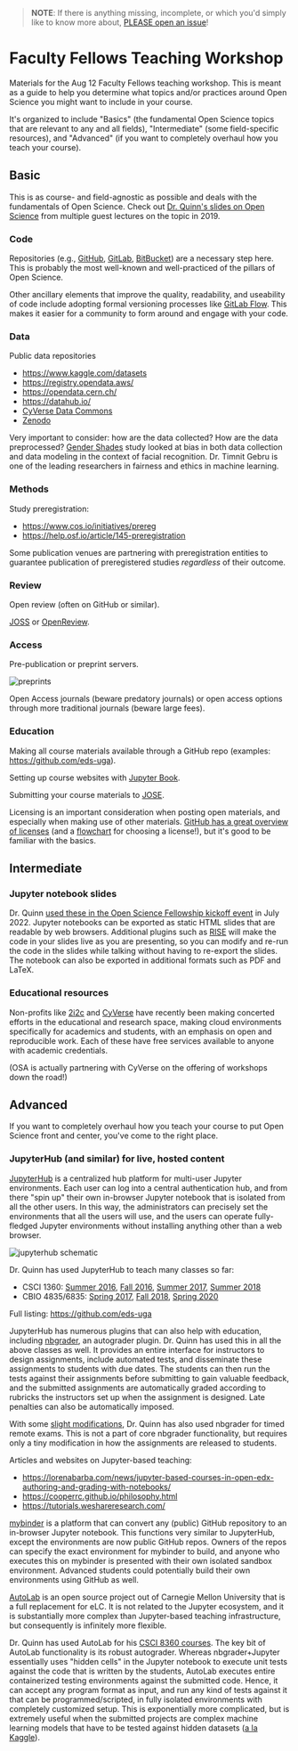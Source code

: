 > **NOTE**: If there is anything missing, incomplete, or which you'd simply like to know more about, [PLEASE open an issue](https://github.com/openscialliance/Aug-12-Faculty-Teaching-Workshop/issues)!

# Faculty Fellows Teaching Workshop

Materials for the Aug 12 Faculty Fellows teaching workshop. This is meant as a guide to help you determine what topics and/or practices around Open Science you might want to include in your course.

It's organized to include "Basics" (the fundamental Open Science topics that are relevant to any and all fields), "Intermediate" (some field-specific resources), and "Advanced" (if you want to completely overhaul how you teach your course).

## Basic

This is as course- and field-agnostic as possible and deals with the fundamentals of Open Science. Check out [Dr. Quinn's slides on Open Science](https://github.com/quinngroup/openscience-intro-oct2019) from multiple guest lectures on the topic in 2019.

### Code

Repositories (e.g., [GitHub](https://github.com/), [GitLab](https://gitlab.com/), [BitBucket](https://bitbucket.org/)) are a necessary step here. This is probably the most well-known and well-practiced of the pillars of Open Science.

Other ancillary elements that improve the quality, readability, and useability of code include adopting formal versioning processes like [GitLab Flow](https://docs.gitlab.com/ee/topics/gitlab_flow.html). This makes it easier for a community to form around and engage with your code.

### Data

Public data repositories
 - https://www.kaggle.com/datasets
 - https://registry.opendata.aws/
 - https://opendata.cern.ch/
 - https://datahub.io/
 - [CyVerse Data Commons](https://datacommons.cyverse.org/)
 - [Zenodo](https://zenodo.org/)

Very important to consider: how are the data collected? How are the data preprocessed? [Gender Shades](http://gendershades.org/) study looked at bias in both data collection and data modeling in the context of facial recognition. Dr. Timnit Gebru is one of the leading researchers in fairness and ethics in machine learning.

### Methods

Study preregistration:
 - https://www.cos.io/initiatives/prereg
 - https://help.osf.io/article/145-preregistration

Some publication venues are partnering with preregistration entities to guarantee publication of preregistered studies *regardless* of their outcome.

### Review

Open review (often on GitHub or similar).

[JOSS](https://joss.theoj.org/) or [OpenReview](https://openreview.net/).

### Access

Pre-publication or preprint servers.

![preprints](https://miro.medium.com/max/969/1*6xg-0fcUtAWU98eGdkPH4A.jpeg)

Open Access journals (beware predatory journals) or open access options through more traditional journals (beware large fees).

### Education

Making all course materials available through a GitHub repo (examples: https://github.com/eds-uga).

Setting up course websites with [Jupyter Book](https://github.com/executablebooks/cookiecutter-jupyter-book).

Submitting your course materials to [JOSE](https://jose.theoj.org/about).

Licensing is an important consideration when posting open materials, and especially when making use of other materials. [GitHub has a great overview of licenses](https://docs.github.com/en/repositories/managing-your-repositorys-settings-and-features/customizing-your-repository/licensing-a-repository) (and a [flowchart](https://choosealicense.com/) for choosing a license!), but it's good to be familiar with the basics.

## Intermediate

### Jupyter notebook slides

Dr. Quinn [used these in the Open Science Fellowship kickoff event](https://github.com/openscialliance/July-18-2022-Fellowship-Kickoff) in July 2022. Jupyter notebooks can be exported as static HTML slides that are readable by web browsers. Additional plugins such as [RISE](https://rise.readthedocs.io/en/stable/) will make the code in your slides live as you are presenting, so you can modify and re-run the code in the slides while talking without having to re-export the slides. The notebook can also be exported in additional formats such as PDF and LaTeX.

### Educational resources

Non-profits like [2i2c](https://2i2c.org/) and [CyVerse](https://cyverse.org/) have recently been making concerted efforts in the educational and research space, making cloud environments specifically for academics and students, with an emphasis on open and reproducible work. Each of these have free services available to anyone with academic credentials.

(OSA is actually partnering with CyVerse on the offering of workshops down the road!)

## Advanced

If you want to completely overhaul how you teach your course to put Open Science front and center, you've come to the right place.

### JupyterHub (and similar) for live, hosted content

[JupyterHub](https://jupyterhub.readthedocs.io/en/stable/) is a centralized hub platform for multi-user Jupyter environments. Each user can log into a central authentication hub, and from there "spin up" their own in-browser Jupyter notebook that is isolated from all the other users. In this way, the administrators can precisely set the environments that all the users will use, and the users can operate fully-fledged Jupyter environments without installing anything other than a web browser.

![jupyterhub schematic](https://jupyterhub.readthedocs.io/en/stable/_images/jhub-fluxogram.jpeg)

Dr. Quinn has used JupyterHub to teach many classes so far:
 - CSCI 1360: [Summer 2016](https://eds-uga.github.io/csci1360e-su16/), [Fall 2016](https://eds-uga.github.io/csci1360-fa16/), [Summer 2017](https://eds-uga.github.io/csci1360e-su17/), [Summer 2018](https://eds-uga.github.io/csci1360e-su18/)
 - CBIO 4835/6835: [Spring 2017](https://eds-uga.github.io/cbio4835-sp17/), [Fall 2018](https://eds-uga.github.io/cbio4835-fa18/), [Spring 2020](https://eds-uga.github.io/cbio-x835-sp20/)

Full listing: https://github.com/eds-uga

JupyterHub has numerous plugins that can also help with education, including [nbgrader](https://nbgrader.readthedocs.io/en/stable/), an autograder plugin. Dr. Quinn has used this in all the above classes as well. It provides an entire interface for instructors to design assignments, include automated tests, and disseminate these assignments to students with due dates. The students can then run the tests against their assignments before submitting to gain valuable feedback, and the submitted assignments are automatically graded according to rubricks the instructors set up when the assignment is designed. Late penalties can also be automatically imposed.

With some [slight modifications](https://github.com/eds-uga/nbgrader-scripts), Dr. Quinn has also used nbgrader for timed remote exams. This is not a part of core nbgrader functionality, but requires only a tiny modification in how the assignments are released to students.

Articles and websites on Jupyter-based teaching:
 - https://lorenabarba.com/news/jupyter-based-courses-in-open-edx-authoring-and-grading-with-notebooks/
 - https://cooperrc.github.io/philosophy.html
 - https://tutorials.weshareresearch.com/

[mybinder](https://mybinder.org/) is a platform that can convert any (public) GitHub repository to an in-browser Jupyter notebook. This functions very similar to JupyterHub, except the environments are now public GitHub repos. Owners of the repos can specify the exact environment for mybinder to build, and anyone who executes this on mybinder is presented with their own isolated sandbox environment. Advanced students could potentially build their own environments using GitHub as well.

[AutoLab](https://autolabproject.com/) is an open source project out of Carnegie Mellon University that is a full replacement for eLC. It is not related to the Jupyter ecosystem, and it is substantially more complex than Jupyter-based teaching infrastructure, but consequently is infinitely more flexible.

Dr. Quinn has used AutoLab for his [CSCI 8360 courses](https://dsp-uga.github.io/). The key bit of AutoLab functionality is its robust autograder. Whereas nbgrader+Jupyter essentially uses "hidden cells" in the Jupyter notebook to execute unit tests against the code that is written by the students, AutoLab executes entire containerized testing environments against the submitted code. Hence, it can accept any program format as input, and run any kind of tests against it that can be programmed/scripted, in fully isolated environments with completely customized setup. This is exponentially more complicated, but is extremely useful when the submitted projects are complex machine learning models that have to be tested against hidden datasets ([a la Kaggle](https://www.kaggle.com/)).
